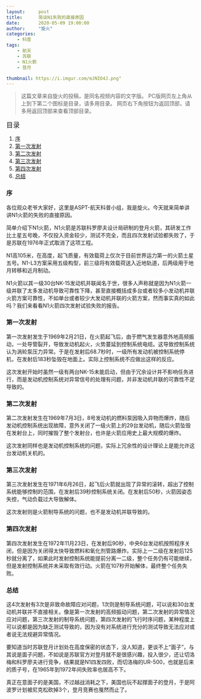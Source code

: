 ```yaml
---
layout:     post
title:      简谈N1失败的直接原因
date:       2020-05-09 19:00:00
author:     "旋火"
categories:
    - 科普
tags:
    - 航天
    - 苏联
    - N1火箭
    - 登月

thumbnail: https://i.imgur.com/mJNIO4J.png"
---
```

>这篇文章来自旋火的投稿，是同名视频内容的文字版。
>PC版网页左上角从上到下第二个图标是目录，请多用目录。
>网页右下角按钮为返回顶部，请多用返回顶部来查看顶部目录。

<escape><font size=4>目录</font></escape>

1. [序](#序)
2. [第一次发射](#第一次发射)
3. [第二次发射](#第二次发射)
4. [第三次发射](#第三次发射)
5. [第四次发射](#第四次发射)
6. [总结](#总结)

### 序

各位观众老爷大家好，这里是ASPT-航天科普小组，我是旋火。今天就来简单讲讲N1火箭的失败的直接原因。

简单介绍下N1火箭，N1火箭是苏联科罗廖夫设计局研制的登月火箭，其研发工作比土星五号晚，不仅投入资金较少，测试不完全，而且四次发射试验都失败了，于是苏联在1976年正式取消了这项工程。

N1高105米，在高度，起飞质量，有效载荷上仅次于目前世界运力第一的火箭土星五号。N1-L3方案采用五级构型，前三级将有效载荷送入近地轨道，后两级用于地月转移和近月制动。

N1火箭以其一级30台NK-15发动机并联闻名于世，很多人声称就是因为N1火箭一级并联了太多发动机导致可靠性下降，甚至直接概括成多台或者较多小发动机并联火箭方案可靠性，不如单台或者较少大发动机并联的火箭方案，然而事实真的如此吗？我们来看看N1火箭四次发射试验失败的报告。

### 第一次发射

第一次发射发生于1969年2月21日，在火箭起飞后，由于燃气发生器意外地高频振动，一处导管裂开，导致发动机起火，火势蔓延到控制系统电缆。这导致控制系统认为涡轮泵压力异常。于是在发射后68.7秒时，一级所有发动机被控制系统停机，在发射后183秒坠毁在地面上。实际上控制系统不应做出这样的反应。

这次发射开始时虽然一级有两台NK-15未能启动，但由于冗余设计并不影响任务进行，而是发动机控制系统对异常信号的处理有问题，并非发动机并联的可靠性不足导致的。

### 第二次发射

第二次发射发生在1969年7月3日，8号发动机的燃料泵因吸入异物而爆炸，随后发动机控制系统出现故障，意外关闭了一级火箭上的29台发动机，随后火箭坠毁在发射台上，同时摧毁了整个发射台，也许是火箭应用史上最大规模的爆炸。

这次发射同样也是发动机控制系统的问题，实际上冗余性的设计理论上是能允许这台发动机关机的。

### 第三次发射

第三次发射发生在1971年6月26日，起飞后火箭就出现了异常的滚转，超出了控制系统能够控制的范围，在发射后39秒控制系统关闭。在发射后50秒，火箭因姿态失控，气动负载过大导致解体。

这次发射则是火箭制导系统的问题，也不是发动机并联导致的。

### 第四次发射

第四次发射发生在1972年11月23日，在发射后90秒，中央6台发动机按照程序关闭，但是因为关闭得太快导致燃料和氧化剂管路爆炸。实际上一二级在发射后125秒就分离了，如果此时发射控制系统能提前分离一二级，整个任务仍有可能继续，但是发射控制系统并未采取有效行动。火箭在107秒开始解体，最终整个任务失败。

### 总结

这4次发射有3次是非致命故障应对问题，1次则是制导系统问题，可以说和30台发动机并联并不直接相关。像是第一次发射的高频振动问题，第二次发射的异常情况应对问题，第三次发射的制导系统问题，第四次发射的飞行时序问题，某种程度上可以说都是因为缺乏测试导致的，因为没有对系统进行充分的测试导致无法应对或者说无法规避异常情况。

要知道当时苏联登月计划处在高度保密的状态下，没人知道，更谈不上“面子”，与其说是面子问题，不如说是苏联官方对登月就不是很感兴趣，投入很少，还让切洛梅和科罗廖夫进行竞争，结果就是N1四发四败，而切洛梅的UR-500，也就是后来的质子号，在1965年到1972年间失败率也居高不下。

真正在意面子的是美国，不过越战消耗之下，美国也玩不起撑面子的登月，于是阿波罗计划被尼克松砍掉3个，登月竞赛也戛然而止了。
